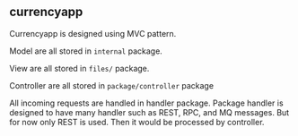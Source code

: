 ## currencyapp ##

Currencyapp is designed using MVC pattern. 

Model are all stored in `internal` package.

View are all stored in `files/` package.

Controller are all stored in `package/controller` package

All incoming requests are handled in handler package. Package handler is designed to have many handler such as REST, RPC, and MQ messages. But for now only REST is used. Then it would be processed by controller. 
